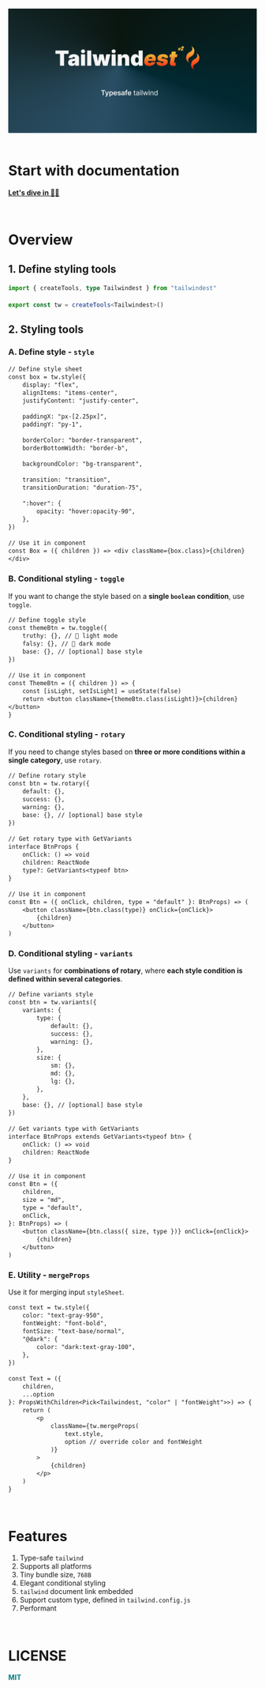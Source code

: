 <br />

<div align="center">
<img src="./images/tailwindest.banner.png" width="750px" alt="tailwindest banner" />
</div>

<br />

# Start with documentation

**[Let's dive in 🏄‍♂️](https://tailwindest.vercel.app)**

<br />

# Overview

## 1. Define styling tools

```ts
import { createTools, type Tailwindest } from "tailwindest"

export const tw = createTools<Tailwindest>()
```

## 2. Styling tools

### A. Define style - `style`

```tsx
// Define style sheet
const box = tw.style({
    display: "flex",
    alignItems: "items-center",
    justifyContent: "justify-center",

    paddingX: "px-[2.25px]",
    paddingY: "py-1",

    borderColor: "border-transparent",
    borderBottomWidth: "border-b",

    backgroundColor: "bg-transparent",

    transition: "transition",
    transitionDuration: "duration-75",

    ":hover": {
        opacity: "hover:opacity-90",
    },
})

// Use it in component
const Box = ({ children }) => <div className={box.class}>{children}</div>
```

### B. Conditional styling - `toggle`

If you want to change the style based on a **single `boolean` condition**, use `toggle`.

```tsx
// Define toggle style
const themeBtn = tw.toggle({
    truthy: {}, // 🌝 light mode
    falsy: {}, // 🌚 dark mode
    base: {}, // [optional] base style
})

// Use it in component
const ThemeBtn = ({ children }) => {
    const [isLight, setIsLight] = useState(false)
    return <button className={themeBtn.class(isLight)}>{children}</button>
}
```

### C. Conditional styling - `rotary`

If you need to change styles based on **three or more conditions within a single category**, use `rotary`.

```tsx
// Define rotary style
const btn = tw.rotary({
    default: {},
    success: {},
    warning: {},
    base: {}, // [optional] base style
})

// Get rotary type with GetVariants
interface BtnProps {
    onClick: () => void
    children: ReactNode
    type?: GetVariants<typeof btn>
}

// Use it in component
const Btn = ({ onClick, children, type = "default" }: BtnProps) => (
    <button className={btn.class(type)} onClick={onClick}>
        {children}
    </button>
)
```

### D. Conditional styling - `variants`

Use `variants` for **combinations of rotary**, where **each style condition is defined within several categories**.

```tsx
// Define variants style
const btn = tw.variants({
    variants: {
        type: {
            default: {},
            success: {},
            warning: {},
        },
        size: {
            sm: {},
            md: {},
            lg: {},
        },
    },
    base: {}, // [optional] base style
})

// Get variants type with GetVariants
interface BtnProps extends GetVariants<typeof btn> {
    onClick: () => void
    children: ReactNode
}

// Use it in component
const Btn = ({
    children,
    size = "md",
    type = "default",
    onClick,
}: BtnProps) => (
    <button className={btn.class({ size, type })} onClick={onClick}>
        {children}
    </button>
)
```

### E. Utility - `mergeProps`

Use it for merging input `styleSheet`.

```tsx
const text = tw.style({
    color: "text-gray-950",
    fontWeight: "font-bold",
    fontSize: "text-base/normal",
    "@dark": {
        color: "dark:text-gray-100",
    },
})

const Text = ({
    children,
    ...option
}: PropsWithChildren<Pick<Tailwindest, "color" | "fontWeight">>) => {
    return (
        <p
            className={tw.mergeProps(
                text.style,
                option // override color and fontWeight
            )}
        >
            {children}
        </p>
    )
}
```

<br />

# Features

1. Type-safe `tailwind`
2. Supports all platforms
3. Tiny bundle size, `768B`
4. Elegant conditional styling
5. `tailwind` document link embedded
6. Support custom type, defined in `tailwind.config.js`
7. Performant

<br />

# LICENSE

<strong><p style="color:teal">MIT</p></strong>
